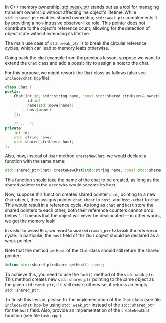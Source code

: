 In C++ memory ownership, 
[std::weak_ptr](https://en.cppreference.com/w/cpp/memory/weak_ptr) stands out as a tool 
for managing transient ownership without affecting the object's lifetime. 
While `std::shared_ptr` enables shared ownership, 
`std::weak_ptr` complements it by providing a non-intrusive observer-like role. 
This pointer does not contribute to the object's reference count, 
allowing for the detection of object state without extending its lifetime.

The main use case of `std::weak_ptr` is to break the circular reference cycles,
which can lead to memory leaks otherwise.

Going back the chat example from the previous lesson,
suppose we want to extend the `Chat` class
and add a possibility to assign a host to the chat. 

For this purpose, we might rework the `Chat` class as follows
(also see `include/chat.hpp` file):

```c++
class Chat {
public:
    Chat(int id, std::string name, const std::shared_ptr<User>& owner)
        : id(id)
        , name(std::move(name))
        , host(owner)
    {};

    /* ... */
private:
    int id;
    std::string name;
    std::shared_ptr<User> host;
};
```

Also, now, instead of `User` method `createNewChat`, 
we would declare a function with the same name:

```c++
std::shared_ptr<Chat> createNewChat(std::string name, const std::shared_ptr<User>& host);
```

This function should take the name of the chat to be created, 
as long as the shared pointer to the user who would become its host.

Now, suppose this function creates shared pointer `chat`, 
pointing to a new `Chat` object, then assigns pointer `chat->host` to `host`,
and `host->chat` to `chat`.
This would result in a reference cycle.
As long as `chat` and `host` store the shared pointers to each other,
both their reference counters cannot drop below `1`.
It means that the object will never be deallocated — 
in other words, we got the memory leak!  

In order to avoid this, we need to use `std::weak_ptr` to break the reference cycle.
In particular, the `host` field of the `Chat` object should be declared as a weak pointer.

Note that the method `getHost` of the `Chat` class should still return 
the shared pointer:

```c++
inline std::shared_ptr<User> getHost() const;
```

To achieve this, you need to use the `lock()` method of the `std::weak_ptr`.
This method creates new `std::shared_ptr` pointing to the same object 
as the given `std::weak_ptr`, if it still exists;
otherwise, it returns an empty `std::shared_ptr`.

To finish this lesson, please fix the implementation of 
the `Chat` class (see file `include/chat.hpp`)
by using `std::weak_ptr` instead of the `std::shared_ptr` for the `host` field.
Also, provide an implementation of the `createNewChat` function 
(see file `task.cpp` ).